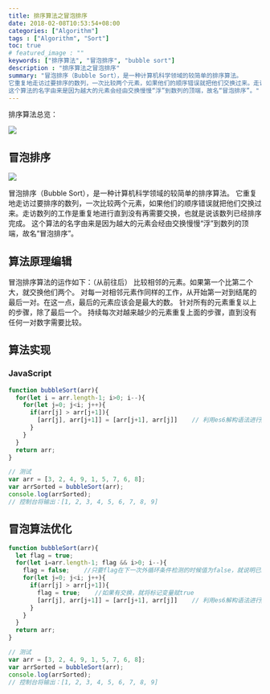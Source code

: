 ```yaml
---
title: 排序算法之冒泡排序
date: 2018-02-08T10:53:54+08:00
categories: ["Algorithm"]
tags : ["Algorithm", "Sort"]
toc: true
# featured_image : ""
keywords: ["排序算法", "冒泡排序", "bubble sort"]
description : "排序算法之冒泡排序"
summary: "冒泡排序（Bubble Sort），是一种计算机科学领域的较简单的排序算法。
它重复地走访过要排序的数列，一次比较两个元素，如果他们的顺序错误就把他们交换过来。走访数列的工作是重复地进行直到没有再需要交换，也就是说该数列已经排序完成。
这个算法的名字由来是因为越大的元素会经由交换慢慢“浮”到数列的顶端，故名“冒泡排序”。"
---
```



排序算法总览：

![](https://img-1256541035.cos.ap-shanghai.myqcloud.com/imgs/sort-sort.png)


## 冒泡排序

![](https://img-1256541035.cos.ap-shanghai.myqcloud.com/imgs/bubbleSort-bubbleSort.png)


冒泡排序（Bubble Sort），是一种计算机科学领域的较简单的排序算法。
它重复地走访过要排序的数列，一次比较两个元素，如果他们的顺序错误就把他们交换过来。走访数列的工作是重复地进行直到没有再需要交换，也就是说该数列已经排序完成。
这个算法的名字由来是因为越大的元素会经由交换慢慢“浮”到数列的顶端，故名“冒泡排序”。



## 算法原理编辑
冒泡排序算法的运作如下：（从前往后）
比较相邻的元素。如果第一个比第二个大，就交换他们两个。
对每一对相邻元素作同样的工作，从开始第一对到结尾的最后一对。在这一点，最后的元素应该会是最大的数。
针对所有的元素重复以上的步骤，除了最后一个。
持续每次对越来越少的元素重复上面的步骤，直到没有任何一对数字需要比较。

## 算法实现

### JavaScript

```javascript
function bubbleSort(arr){
  for(let i = arr.length-1; i>0; i--){
    for(let j=0; j<i; j++){
      if(arr[j] > arr[j+1]){
        [arr[j], arr[j+1]] = [arr[j+1], arr[j]]    // 利用es6解构语法进行swap
      }
    }
  }
  return arr;
}

// 测试
var arr = [3, 2, 4, 9, 1, 5, 7, 6, 8];
var arrSorted = bubbleSort(arr);
console.log(arrSorted);
// 控制台将输出：[1, 2, 3, 4, 5, 6, 7, 8, 9]
```

## 冒泡算法优化

```javascript
function bubbleSort(arr){
  let flag = true;
  for(let i=arr.length-1; flag && i>0; i--){
    flag = false;    //只要flag在下一次外循环条件检测的时候值为false，就说明已经排好序，不用继续循环
    for(let j=0; j<i; j++){
      if(arr[j] > arr[j+1]){
        flag = true;    //如果有交换，就将标记变量赋true
        [arr[j], arr[j+1]] = [arr[j+1], arr[j]]    // 利用es6解构语法进行swap
      }
    }
  }
  return arr;
}

// 测试
var arr = [3, 2, 4, 9, 1, 5, 7, 6, 8];
var arrSorted = bubbleSort(arr);
console.log(arrSorted);
// 控制台将输出：[1, 2, 3, 4, 5, 6, 7, 8, 9]
```
